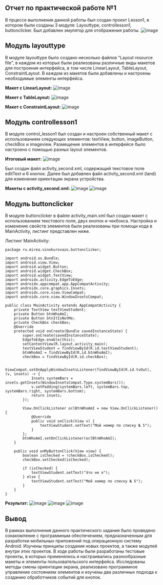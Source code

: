 Отчет по практической работе №1
----
В прцессе выполнения данной работы был создан проект Lesson1, в котором были созданы 3 модуля: Layouttype, controllesson1, buttonclicker. Был добавлен эмулятор для отображения работы.
![image](https://github.com/user-attachments/assets/75dde863-739f-4bee-ba1c-b2ac6382a08f)

Модуль layouttype
--
В модуле layouttype было создано несколько файлов "Layout resource file", в каждом из которых были реализованы различные виды макетов для построения интерфейса, в том числе LinearLayout, TableLayout, ConstraintLayout. В каждом из макетов были добавлены и настроены необходимые элементы интерфейса.

**Макет с LinearLayout:**
![image](https://github.com/user-attachments/assets/ffcc4b95-1360-4296-b3b5-e11e3c70cfd7)

**Макет с TableLayout:**
![image](https://github.com/user-attachments/assets/50185fcc-5c2a-4183-8863-07eb5dd81895)

**Макет с ConstraintLayout:**
![image](https://github.com/user-attachments/assets/f5529846-0393-427e-8a72-caf6c1043249)

Модуль controllesson1
--
В модуле control_lesson1 был создан и настроен собственный макет с использованием следующих элементов: textView, button, imageButton, checkBox и imageview. Размещение элементов в интерфейсе было настроено с помощью разных layout элементов.

**Итоговый макет:**
![image](https://github.com/user-attachments/assets/072e2655-1906-4865-b9c3-f52b43451f1f)

Был создан файл activity_second.xml, содержащий текстовое поле editText и 6 кнопок. Далее был добавлен файл activity_second.xml (land) для изменения ориентации экрана устройства.

**Макеты с activity_second.xml:**
![image](https://github.com/user-attachments/assets/b0b598ba-a821-4ecb-9fb6-ea57b52e1f5f)
![image](https://github.com/user-attachments/assets/324e148c-5599-4754-85e1-6a4be36d02cf)

Модуль buttonclicker
--
В модуле buttonclicker в файле activity_main.xml был создан макет с использованием текстового поля, двух кнопок и чекбокса. Настройка и изменение свойств элементов были реализованы при помощи кода в MainActivity, листинг представлен ниже. 

Листинг MainActivity:
```
package ru.mirea.vinokurovazo.buttonclicker;

import android.os.Bundle;
import android.view.View;
import android.widget.Button;
import android.widget.CheckBox;
import android.widget.TextView;
import androidx.activity.EdgeToEdge;
import androidx.appcompat.app.AppCompatActivity;
import androidx.core.graphics.Insets;
import androidx.core.view.ViewCompat;
import androidx.core.view.WindowInsetsCompat;

public class MainActivity extends AppCompatActivity {
    private TextView textViewStudent;
    private Button btnWhoAmI;
    private Button btnItIsNotMe;
    private CheckBox checkBox;
    @Override
    protected void onCreate(Bundle savedInstanceState) {
        super.onCreate(savedInstanceState);
        EdgeToEdge.enable(this);
        setContentView(R.layout.activity_main);
        textViewStudent = findViewById(R.id.textViewStudent);
        btnWhoAmI = findViewById(R.id.btnWhoAmI);
        checkBox = findViewById(R.id.checkBox);

        ViewCompat.setOnApplyWindowInsetsListener(findViewById(R.id.tvOut), (v, insets) -> {
            Insets systemBars = insets.getInsets(WindowInsetsCompat.Type.systemBars());
            v.setPadding(systemBars.left, systemBars.top, systemBars.right, systemBars.bottom);
            return insets;
        });

        View.OnClickListener oclBtnWhoAmI = new View.OnClickListener() {
            @Override
            public void onClick(View v) {
                textViewStudent.setText("Мой номер по списку № 5");
            }
        };
        btnWhoAmI.setOnClickListener(oclBtnWhoAmI);
    }

    public void onMyButtonClick(View view) {
        boolean isChecked = !checkBox.isChecked();
        checkBox.setChecked(isChecked);

        if (isChecked) {
            textViewStudent.setText("Это не я");
        } else {
            textViewStudent.setText("Мой номер по списку № 5");
        }
    }
}
```

**Результат:**
![image](https://github.com/user-attachments/assets/1a60cc1d-8645-4e25-aea3-a19f9cb71186)
![image](https://github.com/user-attachments/assets/1c50375a-ba5a-489a-874a-e832daeb58e4)
![image](https://github.com/user-attachments/assets/9233a357-4548-4398-ab07-2c41d44d0d12)

Вывод
---
В рамках выполнения данного практического задания было проведено ознакомление с программным обеспечением, предназначенным для разработки мобильных приложений под операционную систему Android. Изучены принципы создания новых проектов, а также модулей внутри этих проектов. В ходе работы были разработаны тестовые проекты, в которых применялись и настраивались разнообразные макеты и элементы пользовательского интерфейса. Исследованы методы смены ориентации экрана, реализовано программное управление состоянием элементов и изучены два различных подхода к созданию обработчиков событий для кнопок.
